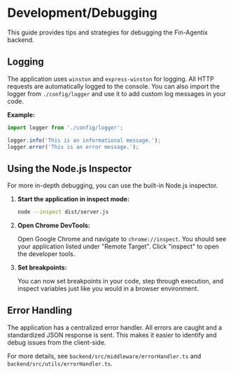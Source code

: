 # Development/Debugging

This guide provides tips and strategies for debugging the Fin-Agentix backend.

## Logging

The application uses `winston` and `express-winston` for logging. All HTTP requests are automatically logged to the console. You can also import the logger from `./config/logger` and use it to add custom log messages in your code.

**Example:**

```typescript
import logger from './config/logger';

logger.info('This is an informational message.');
logger.error('This is an error message.');
```

## Using the Node.js Inspector

For more in-depth debugging, you can use the built-in Node.js inspector.

1.  **Start the application in inspect mode:**

    ```bash
    node --inspect dist/server.js
    ```

2.  **Open Chrome DevTools:**

    Open Google Chrome and navigate to `chrome://inspect`. You should see your application listed under "Remote Target". Click "inspect" to open the developer tools.

3.  **Set breakpoints:**

    You can now set breakpoints in your code, step through execution, and inspect variables just like you would in a browser environment.

## Error Handling

The application has a centralized error handler. All errors are caught and a standardized JSON response is sent. This makes it easier to identify and debug issues from the client-side.

For more details, see `backend/src/middleware/errorHandler.ts` and `backend/src/utils/errorHandler.ts`.
